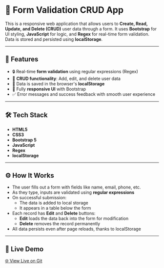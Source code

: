# 📝 Form Validation CRUD App

This is a responsive web application that allows users to **Create, Read, Update, and Delete (CRUD)** user data through a form. It uses **Bootstrap** for UI styling, **JavaScript** for logic, and **Regex** for real-time form validation. Data is stored and persisted using **localStorage**.

---

## 🚀 Features

- 🔒 Real-time **form validation** using regular expressions (Regex)
- 🧾 **CRUD functionality**: Add, edit, and delete user data
- 💾 Data is saved in the browser's **localStorage**
- 📱 Fully **responsive UI** with Bootstrap
- ✅ Error messages and success feedback with smooth user experience

---

## 🛠️ Tech Stack

- **HTML5**
- **CSS3**
- **Bootstrap 5**
- **JavaScript**
- **Regex**
- **localStorage**

---

## ⚙️ How It Works

- The user fills out a form with fields like name, email, phone, etc.
- As they type, inputs are validated using **regular expressions**
- On successful submission:
  - The data is added to local storage
  - It appears in a table below the form
- Each record has **Edit** and **Delete** buttons:
  - **Edit** loads the data back into the form for modification
  - **Delete** removes the record permanently
- All data persists even after page reloads, thanks to localStorage

---

## 🔗 Live Demo

[🌐 View Live on Git](https://snazzy-cassata-c187d9.netlify.app/) 
